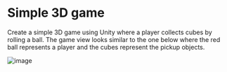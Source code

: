 # Simple 3D game

Create a simple 3D game using Unity where a player collects cubes by rolling a
ball. The game view looks similar to the one below where the red ball represents a player and
the cubes represent the pickup objects. 

![image](https://user-images.githubusercontent.com/46636203/71395731-40048d00-25e5-11ea-9967-90a983c9b07d.png)

